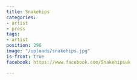 ```yaml
---
title: Snakehips
categories:
- artist
- press
tags:
- artist
position: 296
image: "/uploads/snakehips.jpg"
is-front: true
facebook: https://www.facebook.com/Snakehipsuk

---
```


